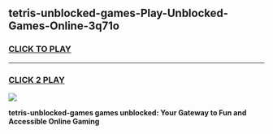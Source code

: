 
## tetris-unblocked-games-Play-Unblocked-Games-Online-3q71o
<h3>
<a href="https://premium76.site?title=tetris-unblocked-games&ref=25A">CLICK TO PLAY</a></h3>
<hr>

<h3>
<a href="https://premium76.site?title=tetris-unblocked-games&ref=25A">CLICK 2 PLAY</a>
  
</h3>

<a href="https://premium76.site?title=tetris-unblocked-games&ref=25A"><img src="https://clearcache.store/games.png"></a>


**tetris-unblocked-games games unblocked: Your Gateway to Fun and Accessible Online Gaming**
